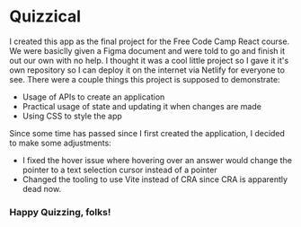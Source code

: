 # Quizzical
I created this app as the final project for the Free Code Camp React course. We were basiclly given a Figma document and were told to go and finish it out our own with no help. I thought it was a cool little project so I gave it it's own repository so I can deploy it on the internet via Netlify for everyone to see. There were a couple things this project is supposed to demonstrate:
 - Usage of APIs to create an application
 - Practical usage of state and updating it when changes are made
 - Using CSS to style the app

Since some time has passed since I first created the application, I decided to make some adjustments:
 - I fixed the hover issue where hovering over an answer would change the pointer to a text selection cursor instead of a pointer
 - Changed the tooling to use Vite instead of CRA since CRA is apparently dead now. 

### Happy Quizzing, folks!
